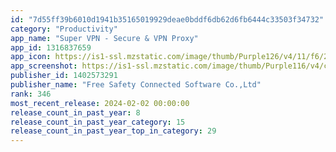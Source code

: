 ```yaml
---
id: "7d55ff39b6010d1941b35165019929deae0bddf6db62d6fb6444c33503f34732"
category: "Productivity"
app_name: "Super VPN - Secure & VPN Proxy"
app_id: 1316837659
app_icon: https://is1-ssl.mzstatic.com/image/thumb/Purple126/v4/11/f6/26/11f626d7-1fbb-ff0a-8317-8ff8bcde5d24/AppIcon-1x_U007emarketing-0-7-0-85-220.png/1024x1024bb.png
app_screenshot: https://is1-ssl.mzstatic.com/image/thumb/Purple116/v4/cc/5a/65/cc5a654d-cfae-ca8c-0615-aa5f6027c1eb/7aa45f1e-e70c-4d1d-9014-ec9e4f4a55f4_en1@3x.png/1242x2688bb.png
publisher_id: 1402573291
publisher_name: "Free Safety Connected Software Co.,Ltd"
rank: 346
most_recent_release: 2024-02-02 00:00:00
release_count_in_past_year: 8
release_count_in_past_year_category: 15
release_count_in_past_year_top_in_category: 29
---
```

